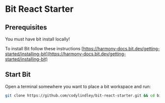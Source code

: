 # Bit React Starter

## Prerequisites

You must have bit install locally!

To install Bit follow these instructions [https://harmony-docs.bit.dev/getting-started/installing-bit](https://harmony-docs.bit.dev/getting-started/installing-bit)

## Start Bit

Open a terminal somewhere you want to place a bit workspace and run:

```bash
git clone https://github.com/codylindley/bit-react-starter.git && cd bit-react-starter && bit install && bit compile && bit start
```
